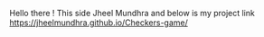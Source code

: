 Hello there !
This side Jheel Mundhra and below is my project link  
https://jheelmundhra.github.io/Checkers-game/

